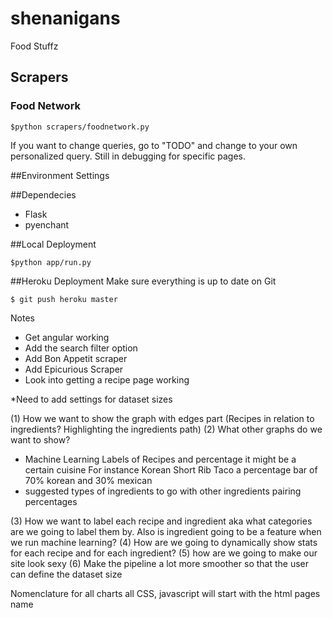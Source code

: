 # shenanigans
Food Stuffz 

## Scrapers
### Food Network 
```
$python scrapers/foodnetwork.py 
```

If you want to change queries, go to "TODO" and change to your own personalized query. 
Still in debugging for specific pages.

##Environment Settings


##Dependecies 
- Flask 
- pyenchant 

##Local Deployment 
```
$python app/run.py
```

##Heroku Deployment
Make sure everything is up to date on Git
```
$ git push heroku master 
```

Notes
- Get angular working 
- Add the search filter option 
- Add Bon Appetit scraper 
- Add Epicurious Scraper 
- Look into getting a recipe page working


*Need to add settings for dataset sizes 

(1) How we want to show the graph with edges part (Recipes in relation to ingredients? Highlighting the ingredients path)
(2) What other graphs do we want to show? 

- Machine Learning Labels of Recipes and percentage it might be a certain cuisine 
For instance Korean Short Rib Taco a percentage bar of 70% korean and 30% mexican 
- suggested types of ingredients to go with other ingredients pairing percentages 


(3) How we want to label each recipe and ingredient aka what categories are we going to label them by. Also is ingredient going to be a feature when we run machine learning? 
(4) How are we going to dynamically show stats for each recipe and for each ingredient? 
(5) how are we going to make our site look sexy 
(6) Make the pipeline a lot more smoother so that the user can define the dataset size

Nomenclature for all charts 
all CSS, javascript will start with the html pages name




